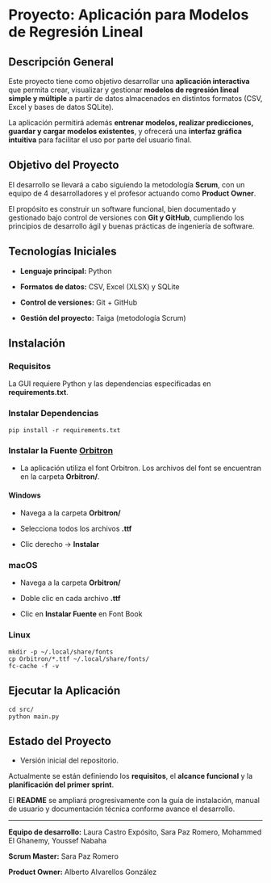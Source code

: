 
# Proyecto: Aplicación para Modelos de Regresión Lineal

  

## Descripción General

  

Este proyecto tiene como objetivo desarrollar una **aplicación interactiva** que permita crear, visualizar y gestionar **modelos de regresión lineal simple y múltiple** a partir de datos almacenados en distintos formatos (CSV, Excel y bases de datos SQLite).

La aplicación permitirá además **entrenar modelos, realizar predicciones, guardar y cargar modelos existentes**, y ofrecerá una **interfaz gráfica intuitiva** para facilitar el uso por parte del usuario final.

  

## Objetivo del Proyecto

  

El desarrollo se llevará a cabo siguiendo la metodología **Scrum**, con un equipo de 4 desarrolladores y el profesor actuando como **Product Owner**.

El propósito es construir un software funcional, bien documentado y gestionado bajo control de versiones con **Git y GitHub**, cumpliendo los principios de desarrollo ágil y buenas prácticas de ingeniería de software.

  

## Tecnologías Iniciales

  

-  **Lenguaje principal:** Python

-  **Formatos de datos:** CSV, Excel (XLSX) y SQLite

-  **Control de versiones:** Git + GitHub

-  **Gestión del proyecto:** Taiga (metodología Scrum)

  

## Instalación

  

### Requisitos

  
La GUI requiere Python y las dependencias especificadas en **requirements.txt**.

  
### Instalar Dependencias

  
```pip install -r requirements.txt```

  
### Instalar la Fuente [Orbitron](https://fonts.google.com/specimen/Orbitron?preview.text=Datasets%20loader)

- La aplicación utiliza el font Orbitron. Los archivos del font se encuentran en la carpeta **Orbitron/**.


#### Windows

- Navega a la carpeta **Orbitron/**

- Selecciona todos los archivos **.ttf**

- Clic derecho -> **Instalar**


### macOS

- Navega a la carpeta **Orbitron/**

- Doble clic en cada archivo **.ttf**

- Clic en **Instalar Fuente** en Font Book

  
### Linux
```
mkdir -p ~/.local/share/fonts
cp Orbitron/*.ttf ~/.local/share/fonts/
fc-cache -f -v
```

  

## Ejecutar la Aplicación
```
cd src/
python main.py
```
  

## Estado del Proyecto

- Versión inicial del repositorio.

Actualmente se están definiendo los **requisitos**, el **alcance funcional** y la **planificación del primer sprint**.

El **README** se ampliará progresivamente con la guía de instalación, manual de usuario y documentación técnica conforme avance el desarrollo.

  
  

---

  
  

**Equipo de desarrollo:** Laura Castro Expósito, Sara Paz Romero, Mohammed El Ghanemy, Youssef Nabaha

**Scrum Master:** Sara Paz Romero

**Product Owner:** Alberto Alvarellos González